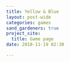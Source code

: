 ```yaml
---
title: Yellow & Blue
layout: post-wide
categories: games
sand_gardeners: true
project_site:
  title: Game page
date: 2018-11-19 02:30

---
```

